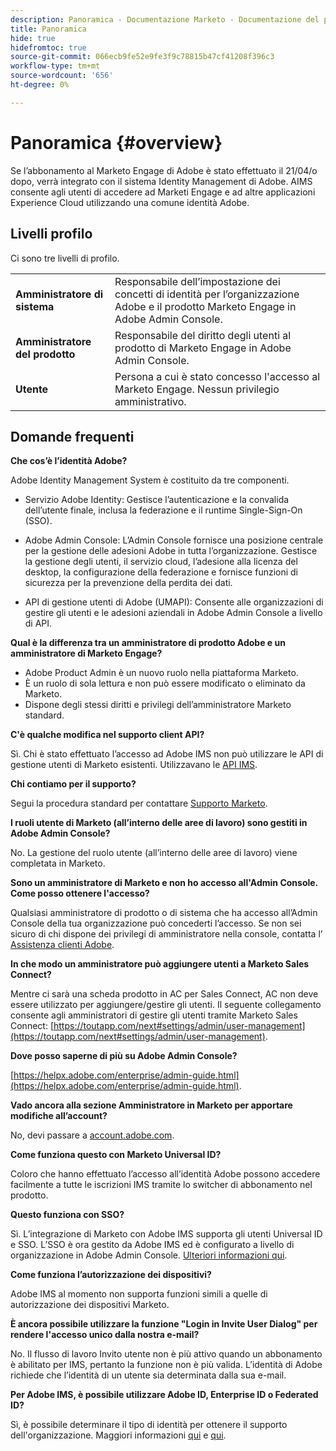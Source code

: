 ```yaml
---
description: Panoramica - Documentazione Marketo - Documentazione del prodotto
title: Panoramica
hide: true
hidefromtoc: true
source-git-commit: 066ecb9fe52e9fe3f9c78815b47cf41208f396c3
workflow-type: tm+mt
source-wordcount: '656'
ht-degree: 0%

---
```


# Panoramica {#overview}

Se l’abbonamento al Marketo Engage di Adobe è stato effettuato il 21/04/o dopo, verrà integrato con il sistema Identity Management di Adobe. AIMS consente agli utenti di accedere ad Marketi Engage e ad altre applicazioni Experience Cloud utilizzando una comune identità Adobe.

## Livelli profilo

Ci sono tre livelli di profilo.

<table>
 <tr>
  <td><strong>Amministratore di sistema</strong></td>
  <td>Responsabile dell’impostazione dei concetti di identità per l’organizzazione Adobe e il prodotto Marketo Engage in Adobe Admin Console.</td>
 </tr>
 <tr>
  <td><strong>Amministratore del prodotto</strong></td>
  <td>Responsabile del diritto degli utenti al prodotto di Marketo Engage in Adobe Admin Console.</td>
 </tr>
 <tr>
  <td><strong>Utente</strong></td>
  <td>Persona a cui è stato concesso l'accesso al Marketo Engage. Nessun privilegio amministrativo.</td>
 </tr>
</table>

## Domande frequenti

**Che cos’è l’identità Adobe?**

Adobe Identity Management System è costituito da tre componenti.

* Servizio Adobe Identity: Gestisce l’autenticazione e la convalida dell’utente finale, inclusa la federazione e il runtime Single-Sign-On (SSO).

* Adobe Admin Console: L’Admin Console fornisce una posizione centrale per la gestione delle adesioni Adobe in tutta l’organizzazione. Gestisce la gestione degli utenti, il servizio cloud, l’adesione alla licenza del desktop, la configurazione della federazione e fornisce funzioni di sicurezza per la prevenzione della perdita dei dati.

* API di gestione utenti di Adobe (UMAPI): Consente alle organizzazioni di gestire gli utenti e le adesioni aziendali in Adobe Admin Console a livello di API.

**Qual è la differenza tra un amministratore di prodotto Adobe e un amministratore di Marketo Engage?**

* Adobe Product Admin è un nuovo ruolo nella piattaforma Marketo.
* È un ruolo di sola lettura e non può essere modificato o eliminato da Marketo.
* Dispone degli stessi diritti e privilegi dell’amministratore Marketo standard.

**C&#39;è qualche modifica nel supporto client API?**

Sì. Chi è stato effettuato l’accesso ad Adobe IMS non può utilizzare le API di gestione utenti di Marketo esistenti. Utilizzavano le [API IMS](https://www.adobe.io/apis/experienceplatform/umapi-new.html).

**Chi contiamo per il supporto?**

Segui la procedura standard per contattare [Supporto Marketo](https://nation.marketo.com/t5/support/ct-p/Support).

**I ruoli utente di Marketo (all’interno delle aree di lavoro) sono gestiti in Adobe Admin Console?**

No. La gestione del ruolo utente (all’interno delle aree di lavoro) viene completata in Marketo.

**Sono un amministratore di Marketo e non ho accesso all&#39;Admin Console. Come posso ottenere l&#39;accesso?**

Qualsiasi amministratore di prodotto o di sistema che ha accesso all’Admin Console della tua organizzazione può concederti l’accesso. Se non sei sicuro di chi dispone dei privilegi di amministratore nella console, contatta l’ [Assistenza clienti Adobe](https://helpx.adobe.com/contact.html).

**In che modo un amministratore può aggiungere utenti a Marketo Sales Connect?**

Mentre ci sarà una scheda prodotto in AC per Sales Connect, AC non deve essere utilizzato per aggiungere/gestire gli utenti. Il seguente collegamento consente agli amministratori di gestire gli utenti tramite Marketo Sales Connect: [https://toutapp.com/next#settings/admin/user-management](https://toutapp.com/next#settings/admin/user-management).

**Dove posso saperne di più su Adobe Admin Console?**

[https://helpx.adobe.com/enterprise/admin-guide.html](https://helpx.adobe.com/enterprise/admin-guide.html).

**Vado ancora alla sezione Amministratore in Marketo per apportare modifiche all’account?**

No, devi passare a [account.adobe.com](account.adobe.com).

**Come funziona questo con Marketo Universal ID?**

Coloro che hanno effettuato l’accesso all’identità Adobe possono accedere facilmente a tutte le iscrizioni IMS tramite lo switcher di abbonamento nel prodotto.

**Questo funziona con SSO?**

Sì. L’integrazione di Marketo con Adobe IMS supporta gli utenti Universal ID e SSO. L’SSO è ora gestito da Adobe IMS ed è configurato a livello di organizzazione in Adobe Admin Console. [Ulteriori informazioni qui](https://helpx.adobe.com/enterprise/using/set-up-identity.html).

**Come funziona l’autorizzazione dei dispositivi?**

Adobe IMS al momento non supporta funzioni simili a quelle di autorizzazione dei dispositivi Marketo.

**È ancora possibile utilizzare la funzione &quot;Login in Invite User Dialog&quot; per rendere l&#39;accesso unico dalla nostra e-mail?**

No. Il flusso di lavoro Invito utente non è più attivo quando un abbonamento è abilitato per IMS, pertanto la funzione non è più valida. L’identità di Adobe richiede che l’identità di un utente sia determinata dalla sua e-mail.

**Per Adobe IMS, è possibile utilizzare Adobe ID, Enterprise ID o Federated ID?**

Sì, è possibile determinare il tipo di identità per ottenere il supporto dell&#39;organizzazione. Maggiori informazioni [qui](https://helpx.adobe.com/enterprise/using/identity.html) e [qui](https://helpx.adobe.com/enterprise/using/set-up-identity.html).
